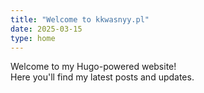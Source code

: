 ```yaml
---
title: "Welcome to kkwasnyy.pl"
date: 2025-03-15
type: home
---
```


Welcome to my Hugo-powered website!  
Here you'll find my latest posts and updates.

